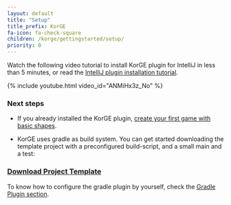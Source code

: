 ```yaml
---
layout: default
title: "Setup"
title_prefix: KorGE
fa-icon: fa-check-square
children: /korge/gettingstarted/setup/
priority: 0
---
```


Watch the following video tutorial to install KorGE plugin for IntelliJ in less than 5 minutes,
or read the [IntelliJ plugin installation tutorial](intellij-plugin).

{% include youtube.html video_id="ANMiHx3z_No" %}

### Next steps

- If you already installed the KorGE plugin, [create your first game with basic shapes](../firststeps).

- KorGE uses gradle as build system. You can get started downloading the template project with a preconfigured build-script, and a small main and a test:

### <a href="https://github.com/korlibs/korge-hello-world/archive/master.zip"><i class="fa fa-download"></i> Download Project Template</a>

  To know how to configure the gradle plugin by yourself, check the [Gradle Plugin section](gradle-plugin).
